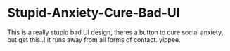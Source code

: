 # Stupid-Anxiety-Cure-Bad-UI
This is a really stupid bad UI design, theres a button to cure social anxiety, but get this..! it runs away from all forms of contact. yippee.
